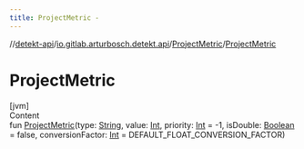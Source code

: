 ```yaml
---
title: ProjectMetric -
---
```

//[detekt-api](../../index.md)/[io.gitlab.arturbosch.detekt.api](../index.md)/[ProjectMetric](index.md)/[ProjectMetric](-project-metric.md)



# ProjectMetric  
[jvm]  
Content  
fun [ProjectMetric](-project-metric.md)(type: [String](https://kotlinlang.org/api/latest/jvm/stdlib/kotlin/-string/index.html), value: [Int](https://kotlinlang.org/api/latest/jvm/stdlib/kotlin/-int/index.html), priority: [Int](https://kotlinlang.org/api/latest/jvm/stdlib/kotlin/-int/index.html) = -1, isDouble: [Boolean](https://kotlinlang.org/api/latest/jvm/stdlib/kotlin/-boolean/index.html) = false, conversionFactor: [Int](https://kotlinlang.org/api/latest/jvm/stdlib/kotlin/-int/index.html) = DEFAULT_FLOAT_CONVERSION_FACTOR)  



